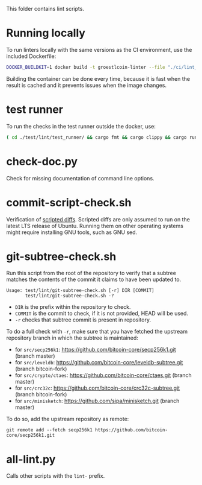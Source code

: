 This folder contains lint scripts.

Running locally
===============

To run linters locally with the same versions as the CI environment, use the included
Dockerfile:

```sh
DOCKER_BUILDKIT=1 docker build -t groestlcoin-linter --file "./ci/lint_imagefile" ./ && docker run --rm -v $(pwd):/groestlcoin -it groestlcoin-linter
```

Building the container can be done every time, because it is fast when the
result is cached and it prevents issues when the image changes.

test runner
===========

To run the checks in the test runner outside the docker, use:

```sh
( cd ./test/lint/test_runner/ && cargo fmt && cargo clippy && cargo run )
```

check-doc.py
============
Check for missing documentation of command line options.

commit-script-check.sh
======================
Verification of [scripted diffs](/doc/developer-notes.md#scripted-diffs).
Scripted diffs are only assumed to run on the latest LTS release of Ubuntu. Running them on other operating systems
might require installing GNU tools, such as GNU sed.

git-subtree-check.sh
====================
Run this script from the root of the repository to verify that a subtree matches the contents of
the commit it claims to have been updated to.

```
Usage: test/lint/git-subtree-check.sh [-r] DIR [COMMIT]
       test/lint/git-subtree-check.sh -?
```

- `DIR` is the prefix within the repository to check.
- `COMMIT` is the commit to check, if it is not provided, HEAD will be used.
- `-r` checks that subtree commit is present in repository.

To do a full check with `-r`, make sure that you have fetched the upstream repository branch in which the subtree is
maintained:
* for `src/secp256k1`: https://github.com/bitcoin-core/secp256k1.git (branch master)
* for `src/leveldb`: https://github.com/bitcoin-core/leveldb-subtree.git (branch bitcoin-fork)
* for `src/crypto/ctaes`: https://github.com/bitcoin-core/ctaes.git (branch master)
* for `src/crc32c`: https://github.com/bitcoin-core/crc32c-subtree.git (branch bitcoin-fork)
* for `src/minisketch`: https://github.com/sipa/minisketch.git (branch master)

To do so, add the upstream repository as remote:

```
git remote add --fetch secp256k1 https://github.com/bitcoin-core/secp256k1.git
```

all-lint.py
===========
Calls other scripts with the `lint-` prefix.
